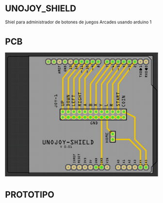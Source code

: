 # UNOJOY_SHIELD
 Shiel para administrador de botones de juegos Arcades usando arduino 1

 # PCB
 <p align="center"><img src="shield_arcade_control_pcb_Fz.jpg")></p>

 # PROTOTIPO

 

